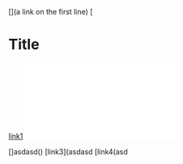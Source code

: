[](a link on the first line)
[
# Title

[link1](https://something.com)
![link2](some-page.html)

[]asdasd()
[link3](asdasd
[link4(asd